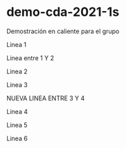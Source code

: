 # demo-cda-2021-1s
Demostración en caliente para el grupo

Linea 1

Linea entre 1 Y 2

Linea 2

Linea 3

NUEVA LINEA ENTRE 3 Y 4

Linea 4

Linea 5

Linea 6
